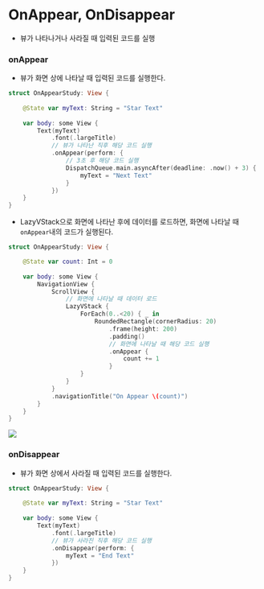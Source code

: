 # OnAppear, OnDisappear
- 뷰가 나타나거나 사라질 때 입력된 코드를 실행

### onAppear
- 뷰가 화면 상에 나타날 때 입력된 코드를 실행한다.
```swift
struct OnAppearStudy: View {
    
    @State var myText: String = "Star Text"
    
    var body: some View {
        Text(myText)
            .font(.largeTitle)
            // 뷰가 나타난 직후 해당 코드 실행
            .onAppear(perform: {
                // 3초 후 해당 코드 실행
                DispatchQueue.main.asyncAfter(deadline: .now() + 3) {
                    myText = "Next Text"
                }
            })
    }
}
```
- LazyVStack으로 화면에 나타난 후에 데이터를 로드하면, 화면에 나타날 때 `onAppear`내의 코드가 실행된다.
```swift
struct OnAppearStudy: View {

    @State var count: Int = 0
    
    var body: some View {
        NavigationView {
            ScrollView {
                // 화면에 나타날 때 데이터 로드
                LazyVStack {
                    ForEach(0..<20) { _ in
                        RoundedRectangle(cornerRadius: 20)
                            .frame(height: 200)
                            .padding()
                            // 화면에 나타날 때 해당 코드 실행
                            .onAppear {
                                count += 1
                            }
                    }
                }
            }
            .navigationTitle("On Appear \(count)")
        }
    }
}
```
![](https://velog.velcdn.com/images/snack/post/94fadc9f-ede4-417c-a211-f3e2a4244ec0/image.png)

### onDisappear
- 뷰가 화면 상에서 사라질 때 입력된 코드를 실행한다.
```swift
struct OnAppearStudy: View {
    
    @State var myText: String = "Star Text"
    
    var body: some View {
        Text(myText)
            .font(.largeTitle)
            // 뷰가 사라진 직후 해당 코드 실행
            .onDisappear(perform: {
                myText = "End Text"
            })
    }
}
```
